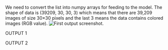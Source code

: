 We need to convert the list into numpy arrays for feeding to the model.
The shape of data is (39209, 30, 30, 3) which means that there are 39,209 images of size 30×30 pixels and the last 3 means the data contains colored images (RGB value).
![First output screenshot.](https://media.discordapp.net/attachments/1101944447740162058/1101944498566729728/op1.png?width=607&height=242)

OUTPUT 1



OUTPUT 2
